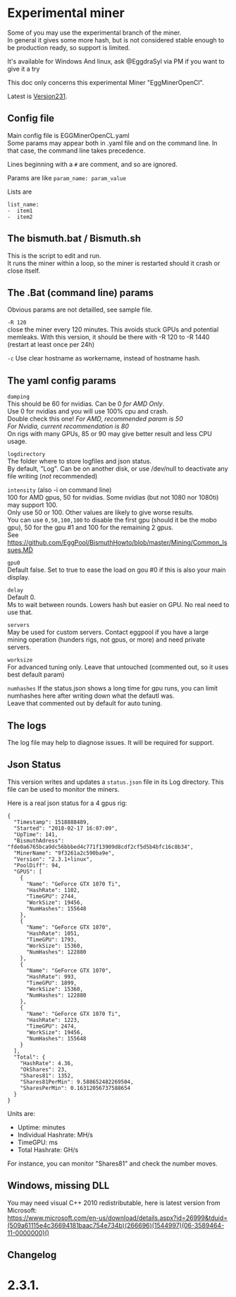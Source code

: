 # Experimental miner

Some of you may use the experimental branch of the miner.  
In general it gives some more hash, but is not considered stable enough to be production ready, so support is limited.

It's available for Windows And linux, ask @EggdraSyl via PM if you want to give it a try

This doc only concerns this experimental Miner "EggMinerOpenCl".

Latest is [Version231](https://github.com/EggPool/EggMinerGpu/releases/tag/231).

## Config file

Main config file is EGGMinerOpenCL.yaml  
Some params may appear both in .yaml file and on the command line. In that case, the command line takes precedence.

Lines beginning with a `#` are comment, and so are ignored.

Params are like  `param_name: param_value`

Lists are  
```
list_name:
-  item1
-  item2
```


## The bismuth.bat / Bismuth.sh

This is the script to edit and run.   
It runs the miner within a loop, so the miner is restarted should it crash or close itself.

## The .Bat (command line) params 
Obvious params are not detailled, see sample file.

`-R 120`  
close the miner every 120 minutes.
This avoids stuck GPUs and potential memleaks. With this version, it should be there with -R 120 to -R 1440  
(restart at least once per 24h)

`-c`
Use clear hostname as workername, instead of hostname hash.


## The yaml config params 


`damping`  
This should be 60 for nvidias. Can be 0 *for AMD Only*.  
Use 0 for nvidias and you will use 100% cpu and crash.  
Double check this one!
*For AMD, recommended param is 50*  
*For Nvidia, current recommendation is 80*  
On rigs with many GPUs, 85 or 90 may give better result and less CPU usage.

`logdirectory`  
The folder where to store logfiles and json status.  
By default, "Log".  Can be on another disk, or use /dev/null to deactivate any file writing (*not* recommended)

`intensity` (also -i on command line)  
100 for AMD gpus, 50 for nvidias. Some nvidias (but not 1080 nor 1080ti) may support 100.  
Only use 50 or 100. Other values are likely to give worse results.  
You can use `0,50,100,100` to disable the first gpu (should it be the mobo gpu), 50 for the gpu #1 and 100 for the remaining 2 gpus.  
See https://github.com/EggPool/BismuthHowto/blob/master/Mining/Common_Issues.MD

`gpu0`  
Default false. Set to true to ease the load on gou #0 if this is also your main display.

`delay`  
Default 0.  
Ms to wait between rounds. Lowers hash but easier on GPU. No real need to use that.

`servers`  
May be used for custom servers.  Contact eggpool if you have a large mining operation (hunders rigs, not gpus, or more) and need private servers.

`worksize`  
For advanced tuning only. Leave that untouched (commented out, so it uses best default param)

`numhashes`
If the status.json shows a long time for gpu runs, you can limit numhashes here after writing down what the defautl was.  
Leave that commented out by default for auto tuning.

## The logs

The log file may help to diagnose issues. It will be required for support.

## Json Status

This version writes and updates a `status.json` file in its Log directory.
This file can be used to monitor the miners.  

Here is a real json status for a 4 gpus rig:
```
{
  "Timestamp": 1518888489,
  "Started": "2018-02-17 16:07:09",
  "UpTime": 141,
  "BismuthAdress": "fde0a6765bca9dc56bbbed4c771f13909d8cdf2cf5d5b4bfc16c8b34",
  "MinerName": "9f3261a2c590ba9e",
  "Version": "2.3.1+linux",
  "PoolDiff": 94,
  "GPUS": [
    {
      "Name": "GeForce GTX 1070 Ti",
      "HashRate": 1102,
      "TimeGPU": 2744,
      "WorkSize": 19456,
      "NumHashes": 155648
    },
    {
      "Name": "GeForce GTX 1070",
      "HashRate": 1051,
      "TimeGPU": 1793,
      "WorkSize": 15360,
      "NumHashes": 122880
    },
    {
      "Name": "GeForce GTX 1070",
      "HashRate": 993,
      "TimeGPU": 1899,
      "WorkSize": 15360,
      "NumHashes": 122880
    },
    {
      "Name": "GeForce GTX 1070 Ti",
      "HashRate": 1223,
      "TimeGPU": 2474,
      "WorkSize": 19456,
      "NumHashes": 155648
    }
  ],
  "Total": {
    "HashRate": 4.36,
    "OkShares": 23,
    "Shares81": 1352,
    "Shares81PerMin": 9.588652482269504,
    "SharesPerMin": 0.16312056737588654
  }
}
```

Units are:  
- Uptime: minutes
- Individual Hashrate: MH/s
- TimeGPU: ms
- Total Hashrate: GH/s

For instance, you can monitor "Shares81" and check the number moves.


## Windows, missing DLL

You may need visual C++ 2010 redistributable, here is latest version from Microsoft:  
https://www.microsoft.com/en-us/download/details.aspx?id=26999&tduid=(509a61115e4c36694181baac754e734b)(266696)(1544997)(06-3589464-11-0000000)()


## Changelog 

# 2.3.1.


